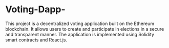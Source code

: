 # Voting-Dapp-
This project is a decentralized voting application built on the Ethereum blockchain. It allows users to create and participate in elections in a secure and transparent manner. The application is implemented using Solidity smart contracts and React.js.
